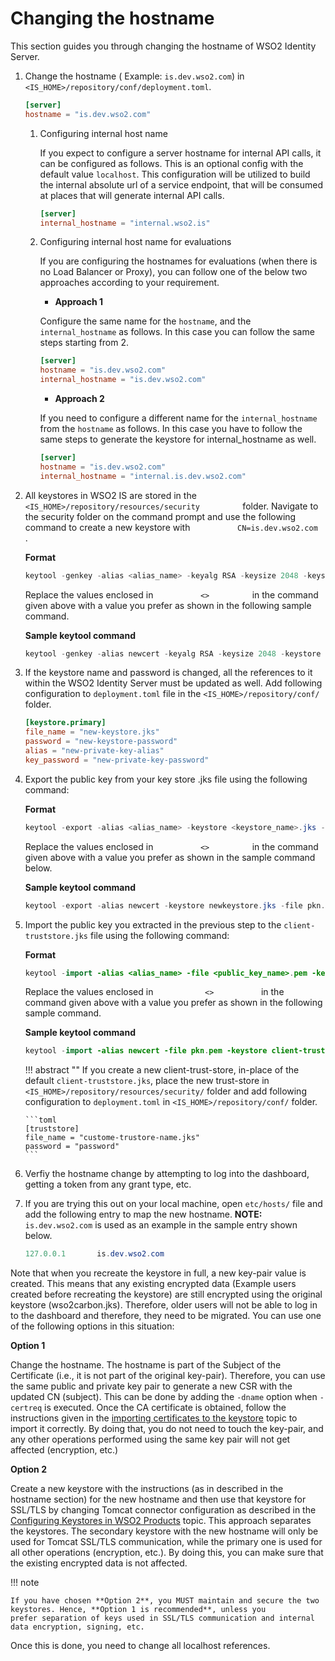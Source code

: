 # Changing the hostname

This section guides you through changing the hostname of WSO2 Identity
Server.

1.  Change the hostname ( Example: `is.dev.wso2.com`) in
    ` <IS_HOME>/repository/conf/deployment.toml`.

    ``` toml
    [server]
    hostname = "is.dev.wso2.com"
    ```
    
    1.  Configuring internal host name
    
        If you expect to configure a server hostname for internal API calls, it can be configured as follows. 
        This is an optional config with the default value `localhost`. This configuration will be utilized to build the 
        internal absolute url of a service endpoint, that will be consumed at places that will generate internal API calls.
            
        ``` toml
        [server]
        internal_hostname = "internal.wso2.is"
        ```
    
    2.  Configuring internal host name for evaluations
    
        If you are configuring the hostnames for evaluations (when there is no Load Balancer or Proxy), you can follow 
        one of the below two approaches according to your requirement.
        
        - **Approach 1**
        
        Configure the same name for the `hostname`, and the `internal_hostname` as follows. 
        In this case you can follow the same steps starting from 2. 
    
        ``` toml
        [server]
        hostname = "is.dev.wso2.com"
        internal_hostname = "is.dev.wso2.com"
        ``` 
    
        - **Approach 2**
        
        If you need to configure a different name for the `internal_hostname` from the `hostname` as follows. 
        In this case you have to follow the same steps to generate the keystore for internal_hostname as well.
    
        ``` toml
        [server]
        hostname = "is.dev.wso2.com"
        internal_hostname = "internal.is.dev.wso2.com"
        ``` 
    
2.  All keystores in WSO2 IS are stored in the
    `           <IS_HOME>/repository/resources/security          `
    folder. Navigate to the security folder on the command prompt and
    use the following command to create a new keystore with
    `           CN=is.dev.wso2.com          `.

    **Format**

    ``` java
    keytool -genkey -alias <alias_name> -keyalg RSA -keysize 2048 -keystore <keystore_name>.jks -dname "CN=<hostname>, OU=<organizational_unit>,O=<organization>,L=<Locality>,S=<State/province>,C=<country_code>" -storepass <keystore_password> -keypass <confirm_keystore_password>
    ```

    Replace the values enclosed in `           <>          ` in the
    command given above with a value you prefer as shown in the following sample
    command.

    **Sample keytool command**

    ``` java
    keytool -genkey -alias newcert -keyalg RSA -keysize 2048 -keystore newkeystore.jks -dname "CN=is.dev.wso2.com, OU=Is,O=Wso2,L=SL,S=WS,C=LK" -storepass mypassword -keypass mypassword
    ```

3.  If the keystore name and password is changed, all the references to
    it within the WSO2 Identity Server must be updated as well. Add
    following configuration to `deployment.toml` file in the
    `<IS_HOME>/repository/conf/` folder.

    ``` toml
    [keystore.primary]
    file_name = "new-keystore.jks"
    password = "new-keystore-password"
    alias = "new-private-key-alias"
    key_password = "new-private-key-password"
    ```

4.  Export the public key from your key store .jks file using the
    following command:

    **Format**

    ``` java
    keytool -export -alias <alias_name> -keystore <keystore_name>.jks -file <public_key_name>.pem
    ```

    Replace the values enclosed in `           <>          ` in the
    command given above with a value you prefer as shown in the sample
    command below.

    **Sample keytool command**

    ``` java
    keytool -export -alias newcert -keystore newkeystore.jks -file pkn.pem
    ```

5.  Import the public key you extracted in the previous step to the `
    client-truststore.jks ` file using the following command: 

    **Format**

    ``` java
    keytool -import -alias <alias_name> -file <public_key_name>.pem -keystore client-truststore.jks -storepass <keystore_password>
    ```

    Replace the values enclosed in `            <>           ` in the
    command given above with a value you prefer as shown in the following sample
    command.

    **Sample keytool command**

    ``` java
    keytool -import -alias newcert -file pkn.pem -keystore client-truststore.jks -storepass wso2carbon
    ```

    !!! abstract ""
        If you create a new client-trust-store, in-place of the
        default `client-truststore.jks`, place the new trust-store in
        `<IS_HOME>/repository/resources/security/` folder and add following
        configuration to `deployment.toml` in `<IS_HOME>/repository/conf/`
        folder. 
        
        ```toml
        [truststore]
        file_name = "custome-trustore-name.jks" 
        password = "password" 
        ```
    

6.  Verfiy the hostname change by attempting to log into the dashboard,
    getting a token from any grant type, etc.

7.  If you are trying this out on your local machine, open `etc/hosts/`
    file and add the following entry to map the new hostname. **NOTE:**
    `is.dev.wso2.com` is used as an example in the sample entry shown
    below.

    ``` java
    127.0.0.1       is.dev.wso2.com
    ```

Note that when you recreate the keystore in full, a new key-pair value
is created. This means that any existing encrypted data (Example
users created before recreating the keystore) are still encrypted
using the original keystore (wso2carbon.jks). Therefore, older
users will not be able to log in to the dashboard and therefore, they need to be migrated.
You can use one of the following options in this situation:

**Option 1**

Change the hostname. The hostname is part of the Subject of the
Certificate (i.e., it is not part of the original key-pair). Therefore,
you can use the same public and private key pair to generate a new CSR
with the updated CN (subject). This can be done by adding the `-dname`
option when `-certreq` is executed. Once the CA certificate is obtained,
follow the instructions given in the [importing certificates to the
keystore](../../administer/creating-new-keystores/#step-2-import-certificates-to-the-keystore) topic to import it correctly. By doing that, you do
not need to touch the key-pair, and any other operations performed using
the same key pair will not get affected (encryption, etc.)

**Option 2**

Create a new keystore with the instructions (as in described in the
hostname section) for the new hostname and then use that keystore for
SSL/TLS by changing Tomcat connector configuration as described in the
[Configuring Keystores in WSO2 Products](../../administer/configuring-keystores-in-wso2-products/) topic. This approach
separates the keystores. The secondary keystore with the new hostname
will only be used for Tomcat SSL/TLS communication, while the primary
one is used for all other operations (encryption, etc.). By doing this,
you can make sure that the existing encrypted data is not affected.

!!! note
    
    If you have chosen **Option 2**, you MUST maintain and secure the two
    keystores. Hence, **Option 1 is recommended**, unless you
    prefer separation of keys used in SSL/TLS communication and internal
    data encryption, signing, etc.
    

Once this is done, you need to change all localhost references.  
